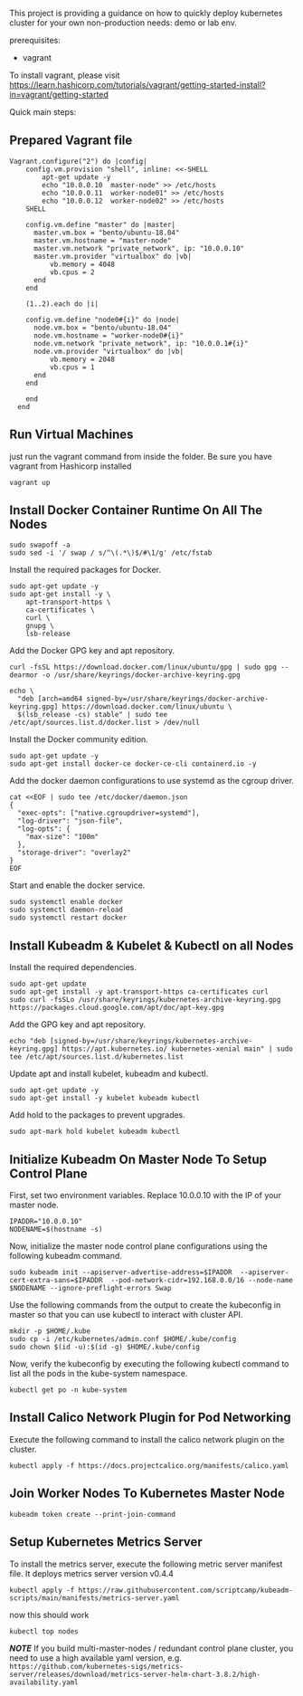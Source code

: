 This project is providing a guidance on how to quickly deploy kubernetes cluster for your own non-production needs: demo or lab env.

prerequisites:
- vagrant

To install vagrant, please visit 
https://learn.hashicorp.com/tutorials/vagrant/getting-started-install?in=vagrant/getting-started


Quick main steps:

Prepared Vagrant file
----------------------

```
Vagrant.configure("2") do |config|
    config.vm.provision "shell", inline: <<-SHELL
        apt-get update -y
        echo "10.0.0.10  master-node" >> /etc/hosts
        echo "10.0.0.11  worker-node01" >> /etc/hosts
        echo "10.0.0.12  worker-node02" >> /etc/hosts
    SHELL

    config.vm.define "master" do |master|
      master.vm.box = "bento/ubuntu-18.04"
      master.vm.hostname = "master-node"
      master.vm.network "private_network", ip: "10.0.0.10"
      master.vm.provider "virtualbox" do |vb|
          vb.memory = 4048
          vb.cpus = 2
      end
    end

    (1..2).each do |i|

    config.vm.define "node0#{i}" do |node|
      node.vm.box = "bento/ubuntu-18.04"
      node.vm.hostname = "worker-node0#{i}"
      node.vm.network "private_network", ip: "10.0.0.1#{i}"
      node.vm.provider "virtualbox" do |vb|
          vb.memory = 2048
          vb.cpus = 1
      end
    end

    end
  end
```


Run Virtual Machines
---------------------

just run the vagrant command from inside the folder. Be sure you have vagrant from Hashicorp installed

```
vagrant up
```


Install Docker Container Runtime On All The Nodes
--------------------------------------------------
```
sudo swapoff -a
sudo sed -i '/ swap / s/^\(.*\)$/#\1/g' /etc/fstab
```
Install the required packages for Docker.
```
sudo apt-get update -y
sudo apt-get install -y \
    apt-transport-https \
    ca-certificates \
    curl \
    gnupg \
    lsb-release
```
Add the Docker GPG key and apt repository.
```
curl -fsSL https://download.docker.com/linux/ubuntu/gpg | sudo gpg --dearmor -o /usr/share/keyrings/docker-archive-keyring.gpg

echo \
  "deb [arch=amd64 signed-by=/usr/share/keyrings/docker-archive-keyring.gpg] https://download.docker.com/linux/ubuntu \
  $(lsb_release -cs) stable" | sudo tee /etc/apt/sources.list.d/docker.list > /dev/null
```

Install the Docker community edition.

```
sudo apt-get update -y
sudo apt-get install docker-ce docker-ce-cli containerd.io -y
```

Add the docker daemon configurations to use systemd as the cgroup driver.

```
cat <<EOF | sudo tee /etc/docker/daemon.json
{
  "exec-opts": ["native.cgroupdriver=systemd"],
  "log-driver": "json-file",
  "log-opts": {
    "max-size": "100m"
  },
  "storage-driver": "overlay2"
}
EOF
```

Start and enable the docker service.

```
sudo systemctl enable docker
sudo systemctl daemon-reload
sudo systemctl restart docker
```

Install Kubeadm & Kubelet & Kubectl on all Nodes
--------------------------------------------------

Install the required dependencies.

```
sudo apt-get update
sudo apt-get install -y apt-transport-https ca-certificates curl
sudo curl -fsSLo /usr/share/keyrings/kubernetes-archive-keyring.gpg https://packages.cloud.google.com/apt/doc/apt-key.gpg
```

Add the GPG key and apt repository.

```
echo "deb [signed-by=/usr/share/keyrings/kubernetes-archive-keyring.gpg] https://apt.kubernetes.io/ kubernetes-xenial main" | sudo tee /etc/apt/sources.list.d/kubernetes.list
```

Update apt and install kubelet, kubeadm and kubectl.

```
sudo apt-get update -y
sudo apt-get install -y kubelet kubeadm kubectl
```

Add hold to the packages to prevent upgrades.

```
sudo apt-mark hold kubelet kubeadm kubectl
```

Initialize Kubeadm On Master Node To Setup Control Plane
---------------------------------------------------------

First, set two environment variables. Replace 10.0.0.10 with the IP of your master node.

```
IPADDR="10.0.0.10"
NODENAME=$(hostname -s)
```

Now, initialize the master node control plane configurations using the following kubeadm command.

```
sudo kubeadm init --apiserver-advertise-address=$IPADDR  --apiserver-cert-extra-sans=$IPADDR  --pod-network-cidr=192.168.0.0/16 --node-name $NODENAME --ignore-preflight-errors Swap
```

Use the following commands from the output to create the kubeconfig in master so that you can use kubectl to interact with cluster API.

```
mkdir -p $HOME/.kube
sudo cp -i /etc/kubernetes/admin.conf $HOME/.kube/config
sudo chown $(id -u):$(id -g) $HOME/.kube/config
```

Now, verify the kubeconfig by executing the following kubectl command to list all the pods in the kube-system namespace.

```
kubectl get po -n kube-system
```

Install Calico Network Plugin for Pod Networking
-------------------------------------------------

Execute the following command to install the calico network plugin on the cluster.

```
kubectl apply -f https://docs.projectcalico.org/manifests/calico.yaml
```

Join Worker Nodes To Kubernetes Master Node
--------------------------------------------

```
kubeadm token create --print-join-command
```

Setup Kubernetes Metrics Server
--------------------------------

To install the metrics server, execute the following metric server manifest file. It deploys metrics server version v0.4.4

```
kubectl apply -f https://raw.githubusercontent.com/scriptcamp/kubeadm-scripts/main/manifests/metrics-server.yaml
```

now this should work

```
kubectl top nodes
```

***_NOTE_*** If you build multi-master-nodes / redundant control plane cluster, you need to use a high available yaml version, e.g. `https://github.com/kubernetes-sigs/metrics-server/releases/download/metrics-server-helm-chart-3.8.2/high-availability.yaml`
